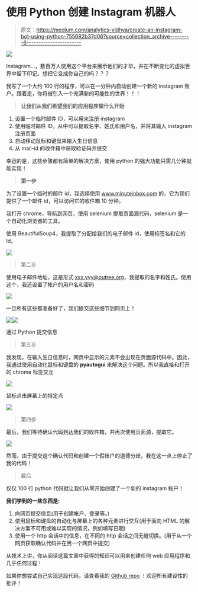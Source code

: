 # 使用 Python 创建 Instagram 机器人

> 原文：<https://medium.com/analytics-vidhya/create-an-instagram-bot-using-python-755682b37d06?source=collection_archive---------6----------------------->

![](img/76178e0f74b418b044bd8b622966bd40.png)

Instagram…，数百万人使用这个平台来展示他们的才华，并在不断变化的虚拟世界中留下印记。想把它变成你自己的吗？？？

我写了一个大约 100 行的程序，可以在一分钟内自动创建一个新的 instagram 账户。跟着走，你将被引入一个充满新的可能性的世界！！！

> **让我们从我们希望我们的应用程序做什么开始**

1.  设置一个临时邮件 ID，可以用来注册 instagram
2.  使用临时邮件 ID，从中可以提取名字、姓氏和用户名，并将其输入 instagram 注册页面
3.  自动移动鼠标和键盘来输入生日信息
4.  从 mail-id 的收件箱中获取验证码并提交

幸运的是，这些步骤都有简单的解决方案，使用 python 的强大功能只需几分钟就能实现！

> **第一步**

为了设置一个临时的邮件 id，我选择使用 www.minuteinbox.com 的，它为我们提供了一个邮件 id，可以访问它的收件箱 10 分钟。

我打开 chrome，导航到网页，使用 selenium 提取页面源代码，selenium 是一个自动化浏览器的工具。

使用 BeautifulSoup4，我提取了分配给我们的电子邮件 id，使用标签名和它的 Id。

![](img/a2465566ed816b4901ce25464c0319b8.png)

> 第二步

使用电子邮件地址，这是形式 xxx.yyy@outree.org，我提取的名字和姓氏。使用这个，我还设置了帐户的用户名和密码

![](img/45ac6adc8c774f5e51226881b383b7a0.png)

一旦所有这些都准备好了，我们提交这些细节到网页上！

![](img/2b342785dd925365b2b6cdcb900dbf55.png)![](img/6223362a07ef8c9ead7a29a68133ced6.png)

通过 Python 提交信息

> 第三步

我发现，在输入生日信息时，网页中显示的元素不会出现在页面源代码中。因此，我通过使用自动化鼠标和键盘的 **pyautogui** 来解决这个问题。所以我直接和打开的 chrome 标签交互

![](img/24df585b3ce9ae3cc058d8e403081a9e.png)

鼠标点击屏幕上的特定点

![](img/960cd651d6784041ac6d983beff11fc4.png)

> 第四步

最后，我们等待确认代码到达我们的收件箱，并再次使用页面源，提取它。

![](img/ba763f5b4d198be93c1376482b79e238.png)

然而，由于提交这个确认代码和创建一个假帐户的道德分歧，我在这一点上停止了我的代码！

> 最后

仅仅 100 行 python 代码就让我们从零开始创建了一个新的 instagram 帐户！

**我们学到的一些东西是:**

1.  向网页提交信息(用于创建帐户、登录等。)
2.  使用鼠标和键盘的自动化与屏幕上的各种元素进行交互(用于面向 HTML 的解决方案不可用或难以实现的情况，例如填写日期)
3.  使用一个 http 会话中的信息，在不同的 http 会话之间无缝切换。(用于从一个网页获取确认代码并在另一个网页中提交)

从技术上讲，你从阅读这篇文章中获得的知识可以用来创建任何 web 应用程序和几乎任何过程！

如果你想尝试自己实现这段代码，请查看我的 [Github repo](https://github.com/abishekshyamsunder/instagram-account-bot) ！欢迎所有建设性的批评！